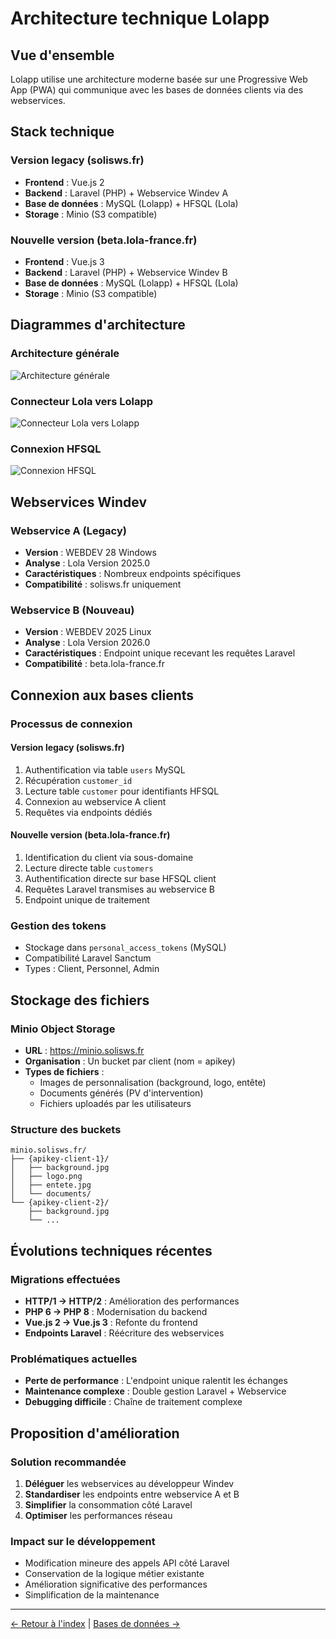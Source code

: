 # Architecture technique Lolapp

## Vue d'ensemble

Lolapp utilise une architecture moderne basée sur une Progressive Web App (PWA) qui communique avec les bases de données clients via des webservices.

## Stack technique

### Version legacy (solisws.fr)

* **Frontend** : Vue.js 2
* **Backend** : Laravel (PHP) + Webservice Windev A
* **Base de données** : MySQL (Lolapp) + HFSQL (Lola)
* **Storage** : Minio (S3 compatible)

### Nouvelle version (beta.lola-france.fr)

* **Frontend** : Vue.js 3
* **Backend** : Laravel (PHP) + Webservice Windev B
* **Base de données** : MySQL (Lolapp) + HFSQL (Lola)
* **Storage** : Minio (S3 compatible)

## Diagrammes d'architecture

### Architecture générale

![Architecture générale](https://i.imgur.com/Meuu59F.png)

### Connecteur Lola vers Lolapp

![Connecteur Lola vers Lolapp](https://i.imgur.com/pJZwne7.png)

### Connexion HFSQL

![Connexion HFSQL](https://i.imgur.com/8awMfsf.png)

## Webservices Windev

### Webservice A (Legacy)

* **Version** : WEBDEV 28 Windows
* **Analyse** : Lola Version 2025.0
* **Caractéristiques** : Nombreux endpoints spécifiques
* **Compatibilité** : solisws.fr uniquement

### Webservice B (Nouveau)

* **Version** : WEBDEV 2025 Linux
* **Analyse** : Lola Version 2026.0
* **Caractéristiques** : Endpoint unique recevant les requêtes Laravel
* **Compatibilité** : beta.lola-france.fr

## Connexion aux bases clients

### Processus de connexion

#### Version legacy (solisws.fr)

1. Authentification via table `users` MySQL
2. Récupération `customer_id`
3. Lecture table `customer` pour identifiants HFSQL
4. Connexion au webservice A client
5. Requêtes via endpoints dédiés

#### Nouvelle version (beta.lola-france.fr)

1. Identification du client via sous-domaine
2. Lecture directe table `customers`
3. Authentification directe sur base HFSQL client
4. Requêtes Laravel transmises au webservice B
5. Endpoint unique de traitement

### Gestion des tokens

* Stockage dans `personal_access_tokens` (MySQL)
* Compatibilité Laravel Sanctum
* Types : Client, Personnel, Admin

## Stockage des fichiers

### Minio Object Storage

* **URL** : https://minio.solisws.fr
* **Organisation** : Un bucket par client (nom = apikey)
* **Types de fichiers** :
  * Images de personnalisation (background, logo, entête)
  * Documents générés (PV d'intervention)
  * Fichiers uploadés par les utilisateurs

### Structure des buckets

```
minio.solisws.fr/
├── {apikey-client-1}/
│   ├── background.jpg
│   ├── logo.png
│   ├── entete.jpg
│   └── documents/
└── {apikey-client-2}/
    ├── background.jpg
    └── ...
```

## Évolutions techniques récentes

### Migrations effectuées

* **HTTP/1 → HTTP/2** : Amélioration des performances
* **PHP 6 → PHP 8** : Modernisation du backend
* **Vue.js 2 → Vue.js 3** : Refonte du frontend
* **Endpoints Laravel** : Réécriture des webservices

### Problématiques actuelles

* **Perte de performance** : L'endpoint unique ralentit les échanges
* **Maintenance complexe** : Double gestion Laravel + Webservice
* **Debugging difficile** : Chaîne de traitement complexe

## Proposition d'amélioration

### Solution recommandée

1. **Déléguer** les webservices au développeur Windev
2. **Standardiser** les endpoints entre webservice A et B
3. **Simplifier** la consommation côté Laravel
4. **Optimiser** les performances réseau

### Impact sur le développement

* Modification mineure des appels API côté Laravel
* Conservation de la logique métier existante
* Amélioration significative des performances
* Simplification de la maintenance

***

[← Retour à l'index](./) | [Bases de données →](databases.md)
